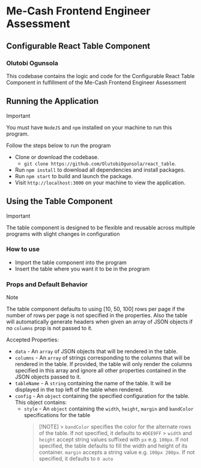 # Me-Cash Frontend Engineer Assessment

## Configurable React Table Component

### Olutobi Ogunsola

This codebase contains the logic and code for the Configurable React Table Component in fulfillment of the Me-Cash Frontend Engineer Assessment

## Running the Application

> [!IMPORTANT]
> You must have `NodeJS` and `npm` installed on your machine to run this program.

Follow the steps below to run the program

-   Clone or download the codebase.
    -   `git clone https://github.com/OlutobiOgunsola/react_table`.
-   Run `npm install` to download all dependencies and install packages.
-   Run `npm start` to build and launch the package.
-   Visit `http://localhost:3000` on your machine to view the application.

## Using the Table Component

> [!IMPORTANT]
> The table component is designed to be flexible and reusable across multiple programs with slight changes in configuration

### How to use

-   Import the table component into the program
-   Insert the table where you want it to be in the program

### Props and Default Behavior

> [!NOTE]
> The table component defaults to using [10, 50, 100] rows per page if the number of rows per page is not specified in the properties. Also the table will automatically generate headers when given an array of JSON objects if no `columns` prop is not passed to it.

Accepted Properties:

-   `data` - An `array` of JSON objects that will be rendered in the table.
-   `columns` - An `array` of strings corresponding to the columns that will be rendered in the table. If provided, the table will only render the columns specified in this array and ignore all other properties contained in the JSON objects passed to it.
-   `tableName` - A `string` containing the name of the table. It will be displayed in the top left of the table when rendered.
-   `config` - An `object` containing the specified configuration for the table. This object contains:
    -   `style` - An `object` containing the `width`, `height`, `margin` and `bandColor` specifications for the table
        > [!NOTE] > `bandColor` specifies the color for the alternate rows of the table. If not specified, it defaults to `#DEE9FF` > `width` and `height` accept string values suffixed with `px` e.g. `100px`. If not specified, the table defaults to fill the width and height of its container.
        > `margin` accepts a string value e.g. `100px 200px`. If not specified, it defaults to `0 auto`

